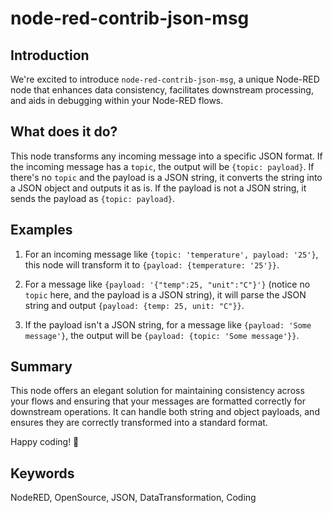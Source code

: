# node-red-contrib-json-msg

## Introduction

We're excited to introduce `node-red-contrib-json-msg`, a unique Node-RED node that enhances data consistency, facilitates downstream processing, and aids in debugging within your Node-RED flows.

## What does it do?

This node transforms any incoming message into a specific JSON format. If the incoming message has a `topic`, the output will be `{topic: payload}`. If there's no `topic` and the payload is a JSON string, it converts the string into a JSON object and outputs it as is. If the payload is not a JSON string, it sends the payload as `{topic: payload}`.

## Examples

1. For an incoming message like `{topic: 'temperature', payload: '25'}`, this node will transform it to `{payload: {temperature: '25'}}`.

2. For a message like `{payload: '{"temp":25, "unit":"C"}'}` (notice no `topic` here, and the payload is a JSON string), it will parse the JSON string and output `{payload: {temp: 25, unit: "C"}}`.

3. If the payload isn't a JSON string, for a message like `{payload: 'Some message'}`, the output will be `{payload: {topic: 'Some message'}}`.

## Summary

This node offers an elegant solution for maintaining consistency across your flows and ensuring that your messages are formatted correctly for downstream operations. It can handle both string and object payloads, and ensures they are correctly transformed into a standard format.

Happy coding! 🚀

## Keywords
NodeRED, OpenSource, JSON, DataTransformation, Coding

